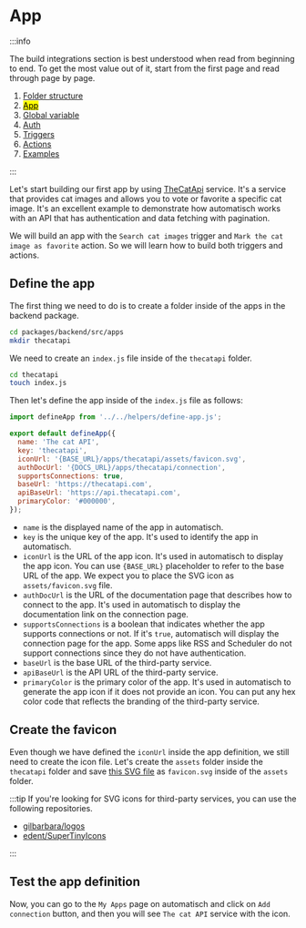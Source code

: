 # App

:::info

The build integrations section is best understood when read from beginning to end. To get the most value out of it, start from the first page and read through page by page.

1. [Folder structure](/build-integrations/folder-structure)
2. [<mark>App</mark>](/build-integrations/app)
3. [Global variable](/build-integrations/global-variable)
4. [Auth](/build-integrations/auth)
5. [Triggers](/build-integrations/triggers)
6. [Actions](/build-integrations/actions)
7. [Examples](/build-integrations/examples)

:::

Let's start building our first app by using [TheCatApi](https://thecatapi.com/) service. It's a service that provides cat images and allows you to vote or favorite a specific cat image. It's an excellent example to demonstrate how automatisch works with an API that has authentication and data fetching with pagination.

We will build an app with the `Search cat images` trigger and `Mark the cat image as favorite` action. So we will learn how to build both triggers and actions.

## Define the app

The first thing we need to do is to create a folder inside of the apps in the backend package.

```bash
cd packages/backend/src/apps
mkdir thecatapi
```

We need to create an `index.js` file inside of the `thecatapi` folder.

```bash
cd thecatapi
touch index.js
```

Then let's define the app inside of the `index.js` file as follows:

```javascript
import defineApp from '../../helpers/define-app.js';

export default defineApp({
  name: 'The cat API',
  key: 'thecatapi',
  iconUrl: '{BASE_URL}/apps/thecatapi/assets/favicon.svg',
  authDocUrl: '{DOCS_URL}/apps/thecatapi/connection',
  supportsConnections: true,
  baseUrl: 'https://thecatapi.com',
  apiBaseUrl: 'https://api.thecatapi.com',
  primaryColor: '#000000',
});
```

- `name` is the displayed name of the app in automatisch.
- `key` is the unique key of the app. It's used to identify the app in automatisch.
- `iconUrl` is the URL of the app icon. It's used in automatisch to display the app icon. You can use `{BASE_URL}` placeholder to refer to the base URL of the app. We expect you to place the SVG icon as `assets/favicon.svg` file.
- `authDocUrl` is the URL of the documentation page that describes how to connect to the app. It's used in automatisch to display the documentation link on the connection page.
- `supportsConnections` is a boolean that indicates whether the app supports connections or not. If it's `true`, automatisch will display the connection page for the app. Some apps like RSS and Scheduler do not support connections since they do not have authentication.
- `baseUrl` is the base URL of the third-party service.
- `apiBaseUrl` is the API URL of the third-party service.
- `primaryColor` is the primary color of the app. It's used in automatisch to generate the app icon if it does not provide an icon. You can put any hex color code that reflects the branding of the third-party service.

## Create the favicon

Even though we have defined the `iconUrl` inside the app definition, we still need to create the icon file. Let's create the `assets` folder inside the `thecatapi` folder and save [this SVG file](../public/example-app/cat.svg) as `favicon.svg` inside of the `assets` folder.

:::tip
If you're looking for SVG icons for third-party services, you can use the following repositories.

- [gilbarbara/logos](https://github.com/gilbarbara/logos)
- [edent/SuperTinyIcons](https://github.com/edent/SuperTinyIcons)

:::

## Test the app definition

Now, you can go to the `My Apps` page on automatisch and click on `Add connection` button, and then you will see `The cat API` service with the icon.
